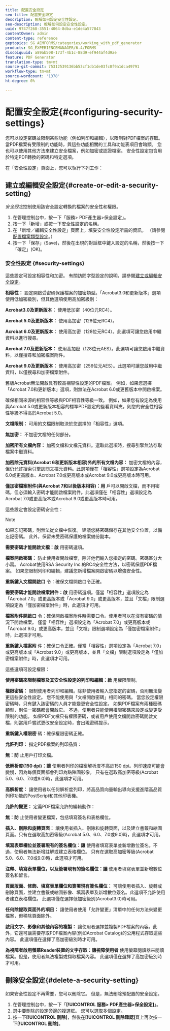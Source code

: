 ```yaml
---
title: 配置安全設定
seo-title: 配置安全設定
description: 瞭解如何設定安全性設定。
seo-description: 瞭解如何設定安全性設定。
uuid: 9747f268-3551-4064-8dba-e1de4a577843
contentOwner: admin
content-type: reference
geptopics: SG_AEMFORMS/categories/working_with_pdf_generator
products: SG_EXPERIENCEMANAGER/6.4/FORMS
discoiquuid: a89ab508-173f-4b1c-88d9-ef944af4d9ae
feature: PDF Generator
translation-type: tm+mt
source-git-commit: 75312539136bb53cf1db1de03fc0f9a1dca49791
workflow-type: tm+mt
source-wordcount: '1378'
ht-degree: 0%

---
```



# 配置安全設定{#configuring-security-settings}

您可以設定密碼並限制某些功能（例如列印和編輯），以限制對PDF檔案的存取。 當PDF檔案有受限制的功能時，與這些功能相關的工具和功能表項目會暗顯。 您也可以使用其他方法來建立安全檔案，例如加密或認證檔案。 安全性設定包含用於特定PDF轉換的密碼和特定選項。

在「安全性設定」頁面上，您可以執行下列工作：

## 建立或編輯安全設定{#create-or-edit-a-security-setting}

*安全設定*&#x200B;控制使用該安全設定轉換的檔案的安全性和權限。

1. 在管理控制台中，按一下「服務> PDF產生器>保全設定」。
1. 按一下「新增」或按一下安全性設定的名稱。
1. 在「新增／編輯安全性設定」頁面上，填妥安全性設定所需的資訊。 （請參閱[配置檔案類型設定](/help/forms/using/admin-help/configuring-file-type-settings.md#configuring-file-type-settings)。）
1. 按一下「保存」(Save)，然後在出現的對話框中鍵入設定的名稱，然後按一下「確定」(OK)。

### 安全性設定 {#security-settings}

這些設定可設定相容性和加密。 有關訪問字型設定的說明，請參閱[建立或編輯安全設定](configuring-security-settings.md#create-or-edit-a-security-setting)。

**相容性：** 設定開啟受密碼保護檔案的加密類型。「Acrobat3.0和更新版本」選項使用低加密級別，但其他選項使用高加密級別：

**Acrobat3.0及更新版本：** 使用低加密（40位元RC4）。

**Acrobat 5.0及更新版本：** 使用高加密（128位元RC4）。

**Acrobat 6.0及更新版本：** 使用高加密（128位元RC4）。此選項可讓您啟用中繼資料以進行搜尋。

**Acrobat 7.0及更新版本：** 使用高加密（128位元AES）。此選項可讓您啟用中繼資料，以僅搜尋和加密檔案附件。

**Acrobat 9.0及更新版本：** 使用高加密（256位元AES）。此選項可讓您啟用中繼資料，以僅搜尋和加密檔案附件。

舊版Acrobat無法開啟具有較高相容性設定的PDF檔案。 例如，如果您選擇「Acrobat 7.0和更新版本」選項，則無法在Acrobat 6.0或更舊版本中開啟檔案。

確保相同來源的相容性等級與PDF相容性等級一致。 例如，如果您有設定為使用與Acrobat 5.0或更新版本相容的標準PDF設定的監看資料夾，則您的安全性相容性等級不得高於Acrobat 5.0。

**文檔限制：** 可用的文檔限制取決於您選擇的「相容性」選項。

**無加密：** 不加密文檔的任何部分。

**加密所有文檔內容：** 加密文檔和文檔元資料。選取此選項時，搜尋引擎無法存取檔案中繼資料。

**加密除元資料(Acrobat 6和更新版本相容)外的所有文檔內容：** 加密文檔的內容，但仍允許搜索引擎訪問文檔元資料。此選項僅在「相容性」選項設定為Acrobat 6.0或更高版本、Acrobat 7.0或更高版本或Acrobat 9.0或更高版本時可用。

**僅加密檔案附件(與Acrobat 7和以後版本相容)：用** 戶可以開啟文檔，而不用密碼，但必須輸入密碼才能開啟檔案附件。此選項僅在「相容性」選項設定為Acrobat 7.0或更高版本或Acrobat 9.0或更高版本時可用。

這些設定會設定密碼安全性：

>[!NOTE]
>
>如果忘記密碼，則無法從文檔中恢復。 建議您將密碼儲存在其他安全位置，以備忘記密碼。 此外，保留未受密碼保護的檔案備份副本。

**需要密碼才能開啟文檔：啟** 用密碼選項。

**檔案開啟密碼：** 防止使用者開啟檔案，除非他們輸入您指定的密碼。密碼區分大小寫。 Acrobat使用RSA Security Inc.的RC4安全性方法，以密碼保護PDF檔案。 如果您限制列印和編輯，建議您新增檔案開啟密碼以增強安全性。

**重新鍵入文檔開啟口** 令：確保文檔開啟口令正確。

**需要密碼才能開啟檔案附件：啟** 用密碼選項。僅當「相容性」選項設定為「Acrobat 7.0」或更高版本或「Acrobat 9.0」或更高版本，並且「文檔」限制選項設定為「僅加密檔案附件」時，此選項才可用。

**檔案附件開啟口** 令：確保開啟檔案附件時需要口令。使用者可以在沒有密碼的情況下開啟檔案。 僅當「相容性」選項設定為「Acrobat 7.0」或更高版本或「Acrobat 9.0」或更高版本，並且「文檔」限制選項設定為「僅加密檔案附件」時，此選項才可用。

**重新鍵入檔案附** 件：確保口令正確。僅當「相容性」選項設定為「Acrobat 7.0」或更高版本或「Acrobat 9.0」或更高版本，並且「文檔」限制選項設定為「僅加密檔案附件」時，此選項才可用。

這些選項可設定權限：

**使用密碼來限制檔案及其安全性設定的列印和編輯：啟** 用權限限制。

**權限密碼：** 限制使用者列印和編輯。除非使用者輸入您指定的密碼，否則無法變更這些安全性設定。 您不能使用與「文檔開啟密碼」相同的密碼。 當您設定權限密碼時，只有鍵入該密碼的人員才能變更安全性設定。 如果PDF檔案有兩種密碼類型，則任一密碼都會開啟它。 不過，使用者只能使用權限密碼來設定或變更受限制的功能。 如果PDF文檔只有權限密碼，或者用戶使用文檔開啟密碼開啟文檔，則當用戶嘗試更改安全設定時，會出現密碼提示。

**重新鍵入權限密** 碼：確保權限密碼正確。

**允許列印：** 指定PDF檔案的列印品質：

**無：防** 止用戶打印文檔。

**低解析度(150 dpi)：讓** 使用者列印的檔案解析度不高於150 dpi。列印速度可能會變慢，因為每個頁面都會列印為點陣圖影像。 只有在選取高加密等級(Acrobat 5.0、6.0、7.0或9.0)時，此選項才可用。

**高解析度：** 讓使用者以任何解析度列印，將高品質向量輸出導向支援進階高品質列印功能的PostScript和其他印表機。

**允許的變更：** 定義PDF檔案允許的編輯動作：

**無：防** 止使用者變更檔案，包括填寫簽名和表格欄位。

**插入、刪除和旋轉頁面：** 讓使用者插入、刪除和旋轉頁面，以及建立書籤和縮圖頁面。只有在選取高加密等級(Acrobat 5.0、6.0、7.0或9.0)時，此選項才可用。

**填寫表單欄位並簽署現有的簽名欄位：讓** 使用者填寫表單並新增數位簽名。不過，使用者無法新增註解或建立表格欄位。 只有在選取高加密等級(Acrobat 5.0、6.0、7.0或9.0)時，此選項才可用。

**注釋、填寫表單欄位，以及簽署現有的簽名欄位：讓** 使用者填寫表單並新增數位簽名和留言。

**頁面版面、修飾、填寫表單欄位和簽署現有簽名欄位：** 可讓使用者插入、旋轉或刪除頁面，並建立書籤或縮圖影像、填寫表單及新增數位簽名。此選項不允許使用者建立表格欄位。 此選項僅在選擇低加密級別(Acrobat3.0)時可用。

**任何除提取頁面外的項目：** 讓使用者使用「允許變更」清單中的任何方法來變更檔案，但移除頁面除外。

**啟用文字、影像和其他內容的複製：** 讓使用者選擇並複製PDF檔案的內容。此外，它還可讓需要存取PDF檔案內容(例如Acrobat Catalog)的公用程式存取這些內容。 此選項僅在選擇了高加密級別時才可用。

**為視障者啟用螢幕Reader裝置的文字存取：讓視障使用者** 使用螢幕閱讀器來閱讀檔案。但是，使用者無法複製或擷取檔案內容。 此選項僅在選擇了高加密級別時才可用。

## 刪除安全設定{#delete-a-security-setting}

如果安全性設定不再需要，您可以刪除它。 但是，無法刪除預配置的安全設定。

1. 在管理控制台中，按一下「**[!UICONTROL 服務> PDF產生器>保全設定]**」。
1. 選中要刪除的設定旁邊的複選框。 您可以選取多個設定。
1. 按一下&#x200B;**[!UICONTROL 刪除]**，然後在&#x200B;**[!UICONTROL 刪除確認]**&#x200B;頁上再次按一下&#x200B;**[!UICONTROL 刪除]**。

